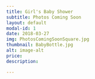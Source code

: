 ```yaml
---
title: Girl's Baby Shower
subtitle: Photos Coming Soon
layout: default
modal-id: 1
date: 2018-03-27
img: PhotosComingSoonSquare.jpg
thumbnail: BabyBottle.jpg
alt: image-alt
price: 
description:  

---
```

